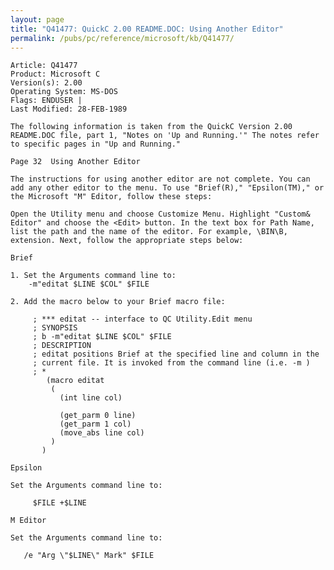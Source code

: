 ```yaml
---
layout: page
title: "Q41477: QuickC 2.00 README.DOC: Using Another Editor"
permalink: /pubs/pc/reference/microsoft/kb/Q41477/
---
```


	Article: Q41477
	Product: Microsoft C
	Version(s): 2.00
	Operating System: MS-DOS
	Flags: ENDUSER |
	Last Modified: 28-FEB-1989
	
	The following information is taken from the QuickC Version 2.00
	README.DOC file, part 1, "Notes on 'Up and Running.'" The notes refer
	to specific pages in "Up and Running."
	
	Page 32  Using Another Editor
	
	The instructions for using another editor are not complete. You can
	add any other editor to the menu. To use "Brief(R)," "Epsilon(TM)," or
	the Microsoft "M" Editor, follow these steps:
	
	Open the Utility menu and choose Customize Menu. Highlight "Custom&
	Editor" and choose the <Edit> button. In the text box for Path Name,
	list the path and the name of the editor. For example, \BIN\B,
	extension. Next, follow the appropriate steps below:
	
	Brief
	
	1. Set the Arguments command line to:
	    -m"editat $LINE $COL" $FILE
	
	2. Add the macro below to your Brief macro file:
	
	     ; *** editat -- interface to QC Utility.Edit menu
	     ; SYNOPSIS
	     ; b -m"editat $LINE $COL" $FILE
	     ; DESCRIPTION
	     ; editat positions Brief at the specified line and column in the
	     ; current file. It is invoked from the command line (i.e. -m )
	     ; *
	        (macro editat
	         (
	           (int line col)
	
	           (get_parm 0 line)
	           (get_parm 1 col)
	           (move_abs line col)
	         )
	       )
	
	Epsilon
	
	Set the Arguments command line to:
	
	     $FILE +$LINE
	
	M Editor
	
	Set the Arguments command line to:
	
	   /e "Arg \"$LINE\" Mark" $FILE
